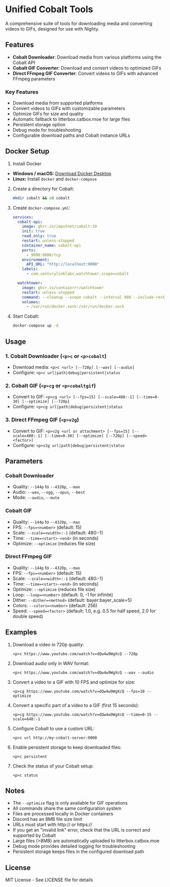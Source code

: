 # Unified Cobalt Tools

A comprehensive suite of tools for downloading media and converting videos to GIFs, designed for use with Nighty.

## Features

- **Cobalt Downloader**: Download media from various platforms using the Cobalt API
- **Cobalt GIF Converter**: Download and convert videos to optimized GIFs
- **Direct FFmpeg GIF Converter**: Convert videos to GIFs with advanced FFmpeg parameters

### Key Features
- Download media from supported platforms
- Convert videos to GIFs with customizable parameters
- Optimize GIFs for size and quality
- Automatic fallback to litterbox.catbox.moe for large files
- Persistent storage option
- Debug mode for troubleshooting
- Configurable download paths and Cobalt instance URLs

## Docker Setup

1. Install Docker

- **Windows / macOS:** [Download Docker Desktop](https://www.docker.com/products/docker-desktop)
- **Linux:** Install `docker` and `docker-compose`
  
2. Create a directory for Cobalt:
   ```bash
   mkdir cobalt && cd cobalt
   ```

3. Create `docker-compose.yml`:
   ```yaml
   services:
     cobalt-api:
       image: ghcr.io/imputnet/cobalt:10
       init: true
       read_only: true
       restart: unless-stopped
       container_name: cobalt-api
       ports:
         - 9000:9000/tcp
       environment:
         API_URL: "http://localhost:9000"
       labels:
         - com.centurylinklabs.watchtower.scope=cobalt

     watchtower:
       image: ghcr.io/containrrr/watchtower
       restart: unless-stopped
       command: --cleanup --scope cobalt --interval 900 --include-restarting
       volumes:
         - /var/run/docker.sock:/var/run/docker.sock
   ```

4. Start Cobalt:
   ```bash
   docker-compose up -d
   ```

## Usage

### 1. Cobalt Downloader (`<p>c` or `<p>cobalt`)
- Download media: `<p>c <url> [--720p] [--wav] [--audio]`
- Configure: `<p>c url|path|debug|persistent|status`

### 2. Cobalt GIF (`<p>cg` or `<p>cobaltgif`)
- Convert to GIF: `<p>cg <url> [--fps=15] [--scale=480:-1] [--time=0-30] [--optimize] [--720p]`
- Configure: `<p>cg url|path|debug|persistent|status`

### 3. Direct FFmpeg GIF (`<p>v2g`)
- Convert to GIF: `<p>v2g <url or attachment> [--fps=15] [--scale=480:-1] [--time=0-30] [--optimize] [--720p] [--speed=<factor>]`
- Configure: `<p>v2g url|path|debug|persistent|status`

## Parameters

### Cobalt Downloader
- Quality: `--144p` to `--4320p`, `--max`
- Audio: `--wav`, `--ogg`, `--opus`, `--best`
- Mode: `--audio`, `--mute`

### Cobalt GIF
- Quality: `--144p` to `--4320p`, `--max`
- FPS: `--fps=<number>` (default: 15)
- Scale: `--scale=<width>:-1` (default: 480:-1)
- Time: `--time=<start>-<end>` (in seconds)
- Optimize: `--optimize` (reduces file size)

### Direct FFmpeg GIF
- Quality: `--144p` to `--4320p`, `--max`
- FPS: `--fps=<number>` (default: 15)
- Scale: `--scale=<width>:-1` (default: 480:-1)
- Time: `--time=<start>-<end>` (in seconds)
- Optimize: `--optimize` (reduces file size)
- Loop: `--loop=<number>` (default: 0, -1 for infinite)
- Dither: `--dither=<method>` (default: bayer:bayer_scale=5)
- Colors: `--colors=<number>` (default: 256)
- Speed: `--speed=<factor>` (default: 1.0, e.g. 0.5 for half speed, 2.0 for double speed)

## Examples

1. Download a video in 720p quality:
   ```
   <p>c https://www.youtube.com/watch?v=dQw4w9WgXcQ --720p
   ```

2. Download audio only in WAV format:
   ```
   <p>c https://www.youtube.com/watch?v=dQw4w9WgXcQ --wav --audio
   ```

3. Convert a video to a GIF with 10 FPS and optimize for size:
   ```
   <p>cg https://www.youtube.com/watch?v=dQw4w9WgXcQ --fps=10 --optimize
   ```

4. Convert a specific part of a video to a GIF (first 15 seconds):
   ```
   <p>cg https://www.youtube.com/watch?v=dQw4w9WgXcQ --time=0-15 --scale=640:-1
   ```

5. Configure Cobalt to use a custom URL:
   ```
   <p>c url http://my-cobalt-server:9000
   ```

6. Enable persistent storage to keep downloaded files:
   ```
   <p>c persistent
   ```

7. Check the status of your Cobalt setup:
   ```
   <p>c status
   ```

## Notes

- The `--optimize` flag is only available for GIF operations
- All commands share the same configuration system
- Files are processed locally in Docker containers
- Discord has an 8MB file size limit
- URLs must start with http:// or https://
- If you get an "invalid link" error, check that the URL is correct and supported by Cobalt
- Large files (>8MB) are automatically uploaded to litterbox.catbox.moe
- Debug mode provides detailed logging for troubleshooting
- Persistent storage keeps files in the configured download path

## License

MIT License - See LICENSE file for details 
